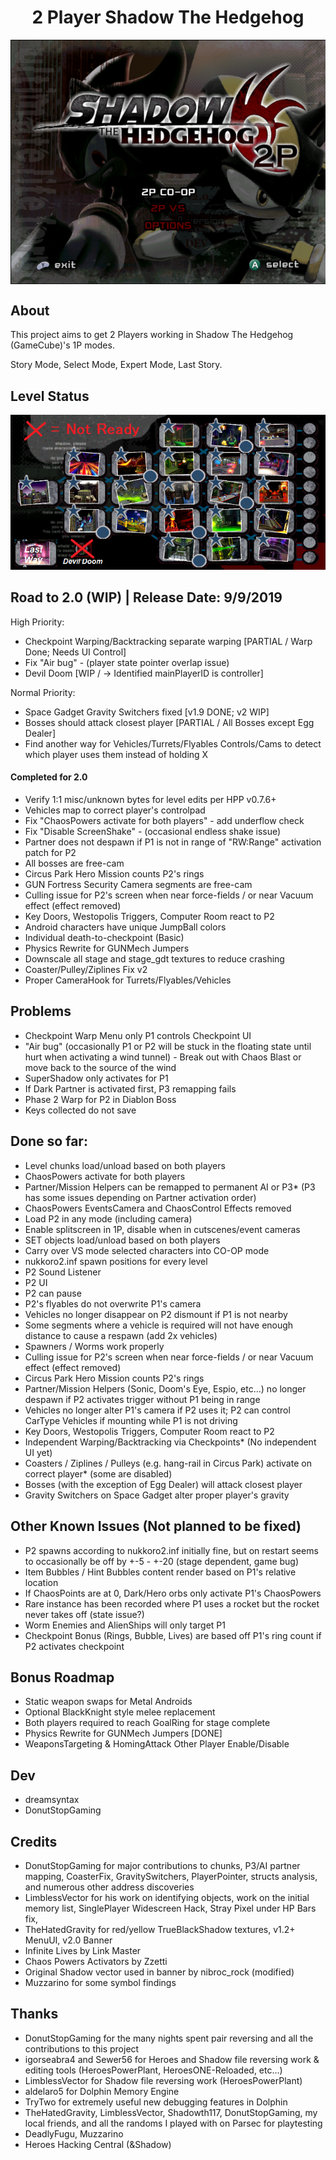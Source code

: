 <div align="center"><h1>2 Player Shadow The Hedgehog</h1>
<img src="https://raw.githubusercontent.com/ShadowTheHedgehogHacking/2P-ShdTH/master/res/main_banner.png" align="center" />
</div>

## About
This project aims to get 2 Players working in Shadow The Hedgehog (GameCube)'s 1P modes.

Story Mode, Select Mode, Expert Mode, Last Story.

## Level Status
![Current Level Map](./res/level_status.png)

## Road to 2.0 (WIP) | Release Date: 9/9/2019
High Priority:
* Checkpoint Warping/Backtracking separate warping [PARTIAL / Warp Done; Needs UI Control]
* Fix "Air bug" - (player state pointer overlap issue)
* Devil Doom [WIP / -> Identified mainPlayerID is controller]

Normal Priority:
* Space Gadget Gravity Switchers fixed [v1.9 DONE; v2 WIP]
* Bosses should attack closest player [PARTIAL / All Bosses except Egg Dealer]
* Find another way for Vehicles/Turrets/Flyables Controls/Cams to detect which player uses them instead of holding X

#### Completed for 2.0
* Verify 1:1 misc/unknown bytes for level edits per HPP v0.7.6+
* Vehicles map to correct player's controlpad
* Fix "ChaosPowers activate for both players" - add underflow check
* Fix "Disable ScreenShake" - (occasional endless shake issue)
* Partner does not despawn if P1 is not in range of "RW:Range" activation patch for P2
* All bosses are free-cam
* Circus Park Hero Mission counts P2's rings
* GUN Fortress Security Camera segments are free-cam
* Culling issue for P2's screen when near force-fields / or near Vacuum effect (effect removed)
* Key Doors, Westopolis Triggers, Computer Room react to P2
* Android characters have unique JumpBall colors
* Individual death-to-checkpoint (Basic)
* Physics Rewrite for GUNMech Jumpers
* Downscale all stage and stage_gdt textures to reduce crashing
* Coaster/Pulley/Ziplines Fix v2
* Proper CameraHook for Turrets/Flyables/Vehicles


## Problems
* Checkpoint Warp Menu only P1 controls Checkpoint UI
* "Air bug" (occasionally P1 or P2 will be stuck in the floating state until hurt when activating a wind tunnel) - Break out with Chaos Blast or move back to the source of the wind
* SuperShadow only activates for P1
* If Dark Partner is activated first, P3 remapping fails
* Phase 2 Warp for P2 in Diablon Boss
* Keys collected do not save

## Done so far:
* Level chunks load/unload based on both players
* ChaosPowers activate for both players
* Partner/Mission Helpers can be remapped to permanent AI or P3* (P3 has some issues depending on Partner activation order)
* ChaosPowers EventsCamera and ChaosControl Effects removed
* Load P2 in any mode (including camera)
* Enable splitscreen in 1P, disable when in cutscenes/event cameras
* SET objects load/unload based on both players
* Carry over VS mode selected characters into CO-OP mode
* nukkoro2.inf spawn positions for every level
* P2 Sound Listener
* P2 UI
* P2 can pause
* P2's flyables do not overwrite P1's camera
* Vehicles no longer disappear on P2 dismount if P1 is not nearby
* Some segments where a vehicle is required will not have enough distance to cause a respawn (add 2x vehicles)
* Spawners / Worms work properly
* Culling issue for P2's screen when near force-fields / or near Vacuum effect (effect removed)
* Circus Park Hero Mission counts P2's rings
* Partner/Mission Helpers (Sonic, Doom's Eye, Espio, etc...) no longer despawn if P2 activates trigger without P1 being in range
* Vehicles no longer alter P1's camera if P2 uses it; P2 can control CarType Vehicles if mounting while P1 is not driving
* Key Doors, Westopolis Triggers, Computer Room react to P2
* Independent Warping/Backtracking via Checkpoints* (No independent UI yet)
* Coasters / Ziplines / Pulleys (e.g. hang-rail in Circus Park) activate on correct player* (some are disabled)
* Bosses (with the exception of Egg Dealer) will attack closest player
* Gravity Switchers on Space Gadget alter proper player's gravity


## Other Known Issues (Not planned to be fixed)
* P2 spawns according to nukkoro2.inf initially fine, but on restart seems to occasionally be off by +-5 - +-20 (stage dependent, game bug)
* Item Bubbles / Hint Bubbles content render based on P1's relative location
* If ChaosPoints are at 0, Dark/Hero orbs only activate P1's ChaosPowers
* Rare instance has been recorded where P1 uses a rocket but the rocket never takes off (state issue?)
* Worm Enemies and AlienShips will only target P1
* Checkpoint Bonus (Rings, Bubble, Lives) are based off P1's ring count if P2 activates checkpoint

## Bonus Roadmap
* Static weapon swaps for Metal Androids
* Optional BlackKnight style melee replacement
* Both players required to reach GoalRing for stage complete
* Physics Rewrite for GUNMech Jumpers [DONE]
* WeaponsTargeting & HomingAttack Other Player Enable/Disable

## Dev
* dreamsyntax
* DonutStopGaming

## Credits
* DonutStopGaming for major contributions to chunks, P3/AI partner mapping, CoasterFix, GravitySwitchers, PlayerPointer, structs analysis, and numerous other address discoveries
* LimblessVector for his work on identifying objects, work on the initial memory list, SinglePlayer Widescreen Hack, Stray Pixel under HP Bars fix, 
* TheHatedGravity for red/yellow TrueBlackShadow textures, v1.2+ MenuUI, v2.0 Banner
* Infinite Lives by Link Master
* Chaos Powers Activators by Zzetti
* Original Shadow vector used in banner by nibroc_rock (modified)
* Muzzarino for some symbol findings

## Thanks
* DonutStopGaming for the many nights spent pair reversing and all the contributions to this project
* igorseabra4 and Sewer56 for Heroes and Shadow file reversing work & editing tools (HeroesPowerPlant, HeroesONE-Reloaded, etc...)
* LimblessVector for Shadow file reversing work (HeroesPowerPlant)
* aldelaro5 for Dolphin Memory Engine
* TryTwo for extremely useful new debugging features in Dolphin
* TheHatedGravity, LimblessVector, Shadowth117, DonutStopGaming, my local friends, and all the randoms I played with on Parsec for playtesting
* DeadlyFugu, Muzzarino
* Heroes Hacking Central (&Shadow)
